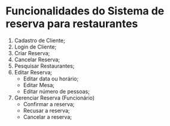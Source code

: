 # Funcionalidades do Sistema de reserva para restaurantes
1. Cadastro de Cliente; 
2. Login de Cliente; 
3. Criar Reserva; 
4. Cancelar Reserva; 
5. Pesquisar Restaurantes; 
6. Editar Reserva; 
	- Editar data ou horário; 
 	- Editar Mesa; 
 	- Editar número de pessoas; 
7. Gerenciar Reserva (Funcionário) 
 	- Confirmar a reserva; 
 	- Recusar a reserva; 
 	- Cancelar a reserva;
